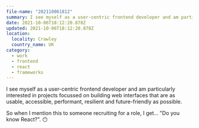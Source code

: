 ```yaml
---
file-name: "202110061812"
summary: I see myself as a user-centric frontend developer and am particularly interested in projects focussed on building web interfaces that are as usable, accessible, performant, resilient and future-friendly as possible.
date: 2021-10-06T18:12:20.878Z
updated: 2021-10-06T18:12:20.878Z
location:
  locality: Crawley
  country_name: UK
category:
  - work
  - frontend
  - react
  - frameworks
---
```


I see myself as a user-centric frontend developer and am particularly interested in projects focussed on building web interfaces that are as usable, accessible, performant, resilient and future-friendly as possible.

So when I mention this to someone recruiting for a role, I get&hellip; "Do you know React?". 😶
